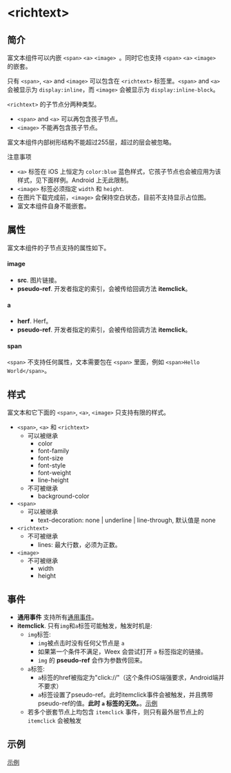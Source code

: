 # &lt;richtext&gt; <Badge text="v0.20+" type="warning"/>

## 简介

富文本组件可以内嵌 `<span>` `<a>` `<image> `。同时它也支持 `<span>` `<a>` `<image> ` 的嵌套。

只有 `<span>`, `<a>` and `<image>` 可以包含在 `<richtext>` 标签里。`<span>` and `<a>` 会被显示为 `display:inline`，而 `<image>` 会被显示为 `display:inline-block`。

`<richtext>` 的子节点分两种类型。
* `<span>` and `<a>` 可以再包含孩子节点。
* `<image>` 不能再包含孩子节点。

富文本组件内部树形结构不能超过255层，超过的层会被忽略。

注意事项
* `<a>` 标签在 iOS 上恒定为 `color:blue` 蓝色样式，它孩子节点也会被应用为该样式，见下面样例。Android 上无此限制。
* `<image>` 标签必须指定 `width` 和 `height`.
* 在图片下载完成前，`<image>` 会保持空白状态，目前不支持显示占位图。
* 富文本组件自身不能嵌套。

## 属性

富文本组件的子节点支持的属性如下。

#### image

* **src**. 图片链接。
* **pseudo-ref**. 开发者指定的索引，会被传给回调方法 **itemclick**。

#### a

* **herf**. Herf。
* **pseudo-ref**. 开发者指定的索引，会被传给回调方法 **itemclick**。

#### span

`<span>` 不支持任何属性，文本需要包在 `<span>` 里面，例如 `<span>Hello World</span>`。

## 样式

富文本和它下面的 `<span>`, `<a>`, `<image>` 只支持有限的样式。

* `<span>`, `<a>` 和 `<richtext>`
    * 可以被继承
        * color
        * font-family
        * font-size
        * font-style
        * font-weight
        * line-height
    * 不可被继承
        * background-color
* `<span>`
    * 可以被继承
        * text-decoration: none | underline | line-through, 默认值是 none
* `<richtext>`
    * 不可被继承
        * lines: 最大行数，必须为正数。
* `<image>`
    * 不可被继承
        * width
        * height

## 事件

* **通用事件** 支持所有[通用事件](../events/common-events.html)。
* **itemclick**. 只有`img`和`a`标签可能触发，触发时机是: 
   * `img`标签:
      * `img`被点击时没有任何父节点是 `a`
      * 如果第一个条件不满足，Weex 会尝试打开 `a` 标签指定的链接。
      * `img` 的 **pseudo-ref** 会作为参数传回来。
   * `a`标签:
      * `a`标签的href被指定为"click://"（这个条件iOS端强要求，Android端并不要求）
      * `a`标签设置了pseudo-ref。此时itemclick事件会被触发，并且携带pseudo-ref的值。**此时 `a` 标签的无效。**。[示例](http://editor.weex.io/p/sunshl/Contribute/commit/b21e1133830b48767c6d00d712e415b2)
    * 若多个嵌套节点上均包含 `itemclick` 事件，则只有最外层节点上的 `itemclick` 会被触发

## 示例

[示例](http://dotwe.org/vue/8a817e1acb46c2910caf1b53b8016a48)

